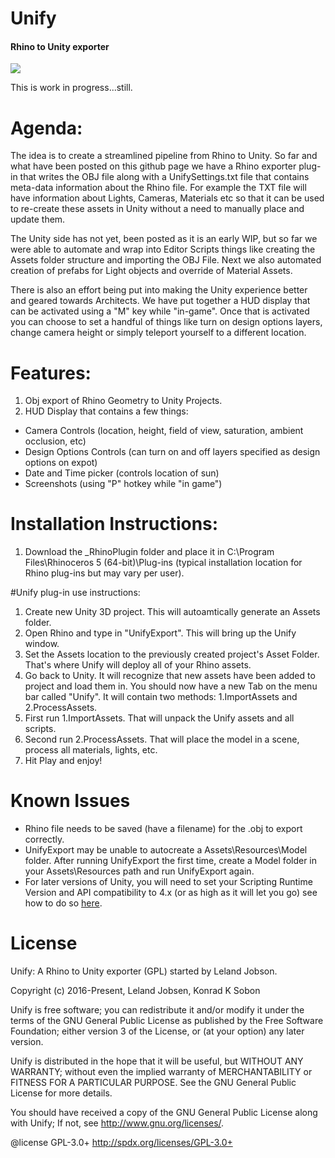 # Unify
#### Rhino to Unity exporter

![](https://github.com/ksobon/Unify/blob/master/_Icons/UnifyIcons-01.png?raw=true)

This is work in progress...still.

# Agenda:

The idea is to create a streamlined pipeline from Rhino to Unity. So far and what have been posted on this github page we have a Rhino exporter plug-in that writes the OBJ file along with a UnifySettings.txt file that contains meta-data information about the Rhino file. For example the TXT file will have information about Lights, Cameras, Materials etc so that it can be used to re-create these assets in Unity without a need to manually place and update them. 

The Unity side has not yet, been posted as it is an early WIP, but so far we were able to automate and wrap into Editor Scripts things like creating the Assets folder structure and importing the OBJ File. Next we also automated creation of prefabs for Light objects and override of Material Assets. 

There is also an effort being put into making the Unity experience better and geared towards Architects. We have put together a HUD display that can be activated using a "M" key while "in-game". Once that is activated you can choose to set a handful of things like turn on design options layers, change camera height or simply teleport yourself to a different location.

# Features:

1. Obj export of Rhino Geometry to Unity Projects. 
2. HUD Display that contains a few things:
  - Camera Controls (location, height, field of view, saturation, ambient occlusion, etc)
  - Design Options Controls (can turn on and off layers specified as design options on expot)
  - Date and Time picker (controls location of sun)
  - Screenshots (using "P" hotkey while "in game")

# Installation Instructions:

1. Download the _RhinoPlugin folder and place it in C:\Program Files\Rhinoceros 5 (64-bit)\Plug-ins (typical installation location for Rhino plug-ins but may vary per user).

#Unify plug-in use instructions:

1. Create new Unity 3D project. This will autoamtically generate an Assets folder. 
2. Open Rhino and type in "UnifyExport". This will bring up the Unify window. 
3. Set the Assets location to the previously created project's Asset Folder. That's where Unify will deploy all of your Rhino assets. 
4. Go back to Unity. It will recognize that new assets have been added to project and load them in. You should now have a new Tab on the menu bar called "Unify". It will contain two methods: 1.ImportAssets and 2.ProcessAssets.
5. First run 1.ImportAssets. That will unpack the Unify assets and all scripts.
6. Second run 2.ProcessAssets. That will place the model in a scene, process all materials, lights, etc. 
7. Hit Play and enjoy! 

# Known Issues
- Rhino file needs to be saved (have a filename) for the .obj to export correctly.
- UnifyExport may be unable to autocreate a Assets\Resources\Model folder. After running UnifyExport the first time, create a Model folder in your Assets\Resources path and run UnifyExport again.
- For later versions of Unity, you will need to set your Scripting Runtime Version and API compatibility to 4.x (or as high as it will let you go) see how to do so [here](https://docs.unity3d.com/Manual/ScriptingRuntimeUpgrade.html).


License
============

Unify: A Rhino to Unity exporter (GPL) started by Leland Jobson.

Copyright (c) 2016-Present, Leland Jobsen, Konrad K Sobon

Unify is free software; you can redistribute it and/or modify it under the terms of the GNU General Public License as published by the Free Software Foundation; either version 3 of the License, or (at your option) any later version.

Unify is distributed in the hope that it will be useful, but WITHOUT ANY WARRANTY; without even the implied warranty of MERCHANTABILITY or FITNESS FOR A PARTICULAR PURPOSE. See the GNU General Public License for more details.

You should have received a copy of the GNU General Public License along with Unify; If not, see http://www.gnu.org/licenses/.

@license GPL-3.0+ http://spdx.org/licenses/GPL-3.0+
